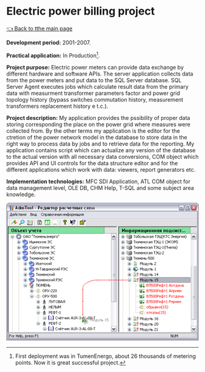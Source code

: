 # Electric power billing project

[:point_left: Back to tthe main page](../../README.md)

**Development period:** 2001-2007.

**Practical application:** In Production[^1].

**Project purpose:** Electric power meters can provide data exchange by different hardware and software APIs. 
The server application collects data from the power meters and put data to the SQL Server database. 
SQL Server Agent executes jobs which calculate result data from the primary data with measurment transformer 
parameters factor and power grid topology history (bypass switches commutation history, measurement transformers replacement history e t.c.).

**Project description:** 
My application provides the pssibility of proper data storing corresponding the place on the power grid where 
measures were collected from. By the other terms my application is the editor for the ctretion of the 
power network model in the database to store data in the right way to process data by jobs and to retrieve 
data for the reporting. My application contains script which can actualize any version of the database to 
the actual version with all necessary data conversions, COM object which provides API and UI controls 
for the data structure editor and for the different applications which work with data: viewers, report 
generators etc.

**Implementation technologies:** MFC SDI Application, ATL COM object for data management level, OLE DB, CHM Help, T-SQL and some subject area knowledge.


![TThe trip graph navigation](Images/Dlg_Bind_Meter_Tree.png)

[^1]: First deployment was in TumenEnergo, about 26 thousands of metering points. Now it is great successful project.
